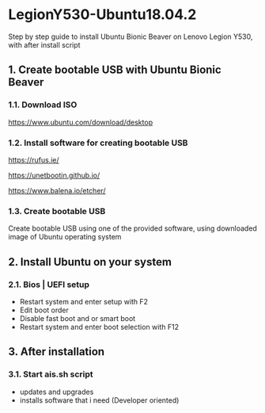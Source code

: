 # LegionY530-Ubuntu18.04.2
Step by step guide to install Ubuntu Bionic Beaver on Lenovo Legion Y530, with after install script

## 1. Create bootable USB with Ubuntu Bionic Beaver

### 1.1. Download ISO
https://www.ubuntu.com/download/desktop

### 1.2. Install software for creating bootable USB
https://rufus.ie/

https://unetbootin.github.io/

https://www.balena.io/etcher/

### 1.3. Create bootable USB
Create bootable USB using one of the provided software, using downloaded image of Ubuntu operating system


## 2. Install Ubuntu on your system
### 2.1. Bios | UEFI setup
- Restart system and enter setup with F2
- Edit boot order
- Disable fast boot and or smart boot
- Restart system and enter boot selection with F12


## 3. After installation
### 3.1. Start **ais.sh** script
- updates and upgrades
- installs software that i need (Developer oriented)
